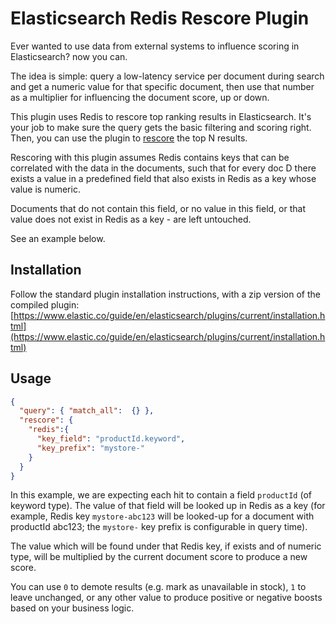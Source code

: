 # Elasticsearch Redis Rescore Plugin

Ever wanted to use data from external systems to influence scoring in Elasticsearch? now you can.

The idea is simple: query a low-latency service per document during search and get a numeric value for that specific document, then use that number as a multiplier for influencing the document score, up or down.

This plugin uses Redis to rescore top ranking results in Elasticsearch. It's your job to make sure the query gets the basic filtering and scoring right. Then, you can use the plugin to [rescore](https://www.elastic.co/guide/en/elasticsearch/reference/7.5/search-request-body.html#request-body-search-rescore) the top N results.

Rescoring with this plugin assumes Redis contains keys that can be correlated with the data in the documents, such that for every doc D there exists a value in a predefined field that also exists in Redis as a key whose value is numeric.

Documents that do not contain this field, or no value in this field, or that value does not exist in Redis as a key - are left untouched.

See an example below.

## Installation

Follow the standard plugin installation instructions, with a zip version of the compiled plugin: [https://www.elastic.co/guide/en/elasticsearch/plugins/current/installation.html](https://www.elastic.co/guide/en/elasticsearch/plugins/current/installation.html)

## Usage

```json
{
  "query": { "match_all":  {} },
  "rescore": {
    "redis":{
      "key_field": "productId.keyword",
      "key_prefix": "mystore-"
    } 
  } 
}
```

In this example, we are expecting each hit to contain a field `productId` (of keyword type). The value of that field will be looked up in Redis as a key (for example, Redis key `mystore-abc123` will be looked-up for a document with productId abc123; the `mystore-` key prefix is configurable in query time).

The value which will be found under that Redis key, if exists and of numeric type, will be multiplied by the current document score to produce a new score.

You can use `0` to demote results (e.g. mark as unavailable in stock), `1` to leave unchanged, or any other value to produce positive or negative boosts based on your business logic.